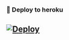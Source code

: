 
### 🚀 Deploy to heroku
[![Deploy](https://www.herokucdn.com/deploy/button.svg)](https://heroku.com/deploy?template=https://github.com/plagxx/RedanonGameBot)
-









